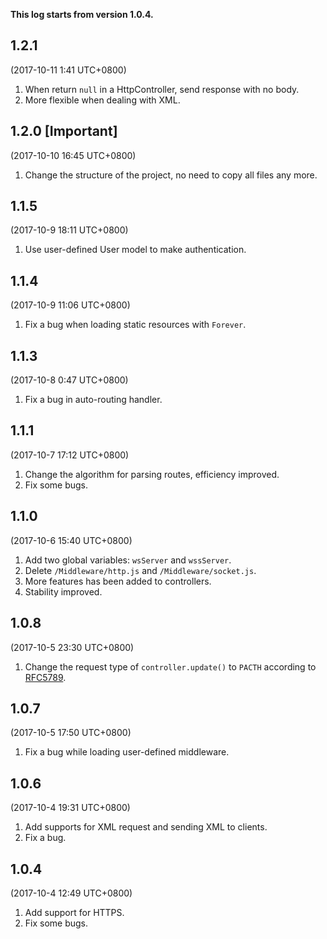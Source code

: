 **This log starts from version 1.0.4.**

## 1.2.1

(2017-10-11 1:41 UTC+0800)

1. When return `null` in a HttpController, send response with no body.
2. More flexible when dealing with XML.

## 1.2.0 [Important]

(2017-10-10 16:45 UTC+0800)

1. Change the structure of the project, no need to copy all files any more.

## 1.1.5

(2017-10-9 18:11 UTC+0800)

1. Use user-defined User model to make authentication.

## 1.1.4

(2017-10-9 11:06 UTC+0800)

1. Fix a bug when loading static resources with `Forever`.

## 1.1.3

(2017-10-8 0:47 UTC+0800)

1. Fix a bug in auto-routing handler.

## 1.1.1

(2017-10-7 17:12 UTC+0800)

1. Change the algorithm for parsing routes, efficiency improved.
2. Fix some bugs.

## 1.1.0

(2017-10-6 15:40 UTC+0800)

1. Add two global variables: `wsServer` and `wssServer`.
2. Delete `/Middleware/http.js` and `/Middleware/socket.js`.
3. More features has been added to controllers.
4. Stability improved.

## 1.0.8

(2017-10-5 23:30 UTC+0800)

1. Change the request type of `controller.update()` to `PACTH` according to 
    [RFC5789](https://tools.ietf.org/html/rfc5789).

## 1.0.7

(2017-10-5 17:50 UTC+0800)

1. Fix a bug while loading user-defined middleware.

## 1.0.6

(2017-10-4 19:31 UTC+0800)

1. Add supports for XML request and sending XML to clients.
2. Fix a bug.

## 1.0.4

(2017-10-4 12:49 UTC+0800)

1. Add support for HTTPS.
2. Fix some bugs.